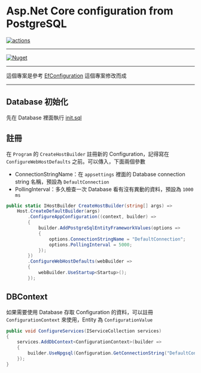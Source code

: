 # Asp.Net Core configuration from PostgreSQL

[![actions](https://github.com/cashwu/Cashwu.AspNetCore.Configuration.PostgreSQL/workflows/.NET%20Core/badge.svg?branch=master)](https://github.com/cashwu/Cashwu.AspNetCore.Configuration.PostgreSQL/actions)

---

[![Nuget](https://img.shields.io/badge/Nuget-Cashwu.AspNetCore.Configuration.PostgreSQL-blue.svg)](https://www.nuget.org/packages/Cashwu.AspNetCore.Configuration.PostgreSQL)

---

這個專案是參考 [EfConfiguration](https://github.com/cdwaddell/EfConfiguration) 這個專案修改而成

--- 

## Database 初始化

先在 Database 裡面執行 [init.sql](https://github.com/cashwu/Cashwu.AspNetCore.Configuration.PostgreSQL/blob/dev/script/init.sql)

## 註冊

在 `Program` 的 `CreateHostBuilder` 註冊新的 Configuration，記得寫在 `ConfigureWebHostDefaults` 之前。可以傳入，下面兩個參數 

  - ConnectionStringName：在 `appsettings` 裡面的 Database connection string 名稱，預設為 `DefaultConnection`
  - PollingInterval：多久檢查一次 Database 看有沒有異動的資料，預設為 `1000 ms`

```csharp
public static IHostBuilder CreateHostBuilder(string[] args) =>
    Host.CreateDefaultBuilder(args)
        .ConfigureAppConfiguration((context, builder) =>
        {
            builder.AddPostgreSqlEntityFrameworkValues(options =>
            {
                options.ConnectionStringName = "DefaultConnection";
                options.PollingInterval = 5000;
            });
        })
        .ConfigureWebHostDefaults(webBuilder =>
        {
            webBuilder.UseStartup<Startup>();
        });
```

## DBContext

如果需要使用 Database 存取 Configuration 的資料，可以註冊 `ConfigurationContext`
來使用，Entity 為 `ConfigurationValue`

```csharp
public void ConfigureServices(IServiceCollection services)
{
    services.AddDbContext<ConfigurationContext>(builder =>
    {
        builder.UseNpgsql(Configuration.GetConnectionString("DefaultConnection"));
    });
}
```





